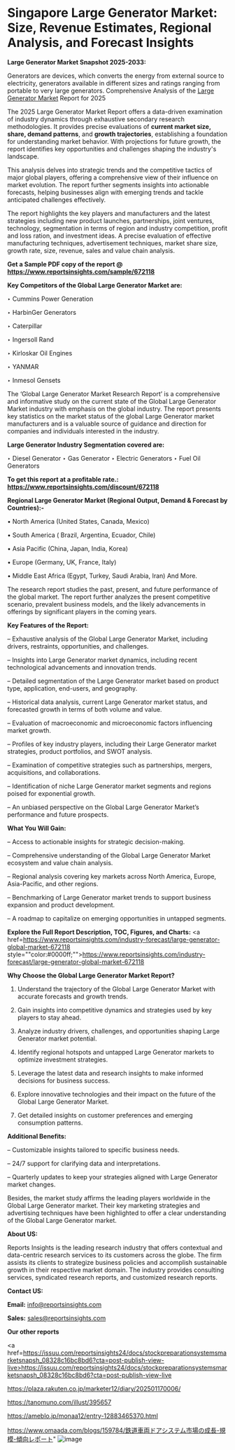 # Singapore Large Generator Market: Size, Revenue Estimates, Regional Analysis, and Forecast Insights

<strong>Large Generator Market Snapshot 2025-2033:</strong>

Generators are devices, which converts the energy from external source to electricity, generators available in different sizes and ratings ranging from portable to very large generators. Comprehensive Analysis of the <a href=https://www.reportsinsights.com/sample/672118>Large Generator Market</a> Report for 2025

The 2025 Large Generator Market Report offers a data-driven examination of industry dynamics through exhaustive secondary research methodologies. It provides precise evaluations of <strong>current market size, share, demand patterns</strong>, and <strong>growth trajectories</strong>, establishing a foundation for understanding market behavior. With projections for future growth, the report identifies key opportunities and challenges shaping the industry's landscape.

This analysis delves into strategic trends and the competitive tactics of major global players, offering a comprehensive view of their influence on market evolution. The report further segments insights into actionable forecasts, helping businesses align with emerging trends and tackle anticipated challenges effectively.

The report highlights the key players and manufacturers and the latest strategies including new product launches, partnerships, joint ventures, technology, segmentation in terms of region and industry competition, profit and loss ration, and investment ideas. A precise evaluation of effective manufacturing techniques, advertisement techniques, market share size, growth rate, size, revenue, sales and value chain analysis.

<strong>Get a Sample PDF copy of the report @ <a href=https://www.reportsinsights.com/sample/672118 style=color:#0000ff;>https://www.reportsinsights.com/sample/672118</a></strong>

<strong>Key Competitors of the Global Large Generator Market are:</strong>

‣ Cummins Power Generation

‣ HarbinGer Generators

‣ Caterpillar

‣ Ingersoll Rand

‣ Kirloskar Oil Engines

‣ YANMAR

‣ Inmesol Gensets

The ‘Global Large Generator Market Research Report’ is a comprehensive and informative study on the current state of the Global Large Generator Market industry with emphasis on the global industry. The report presents key statistics on the market status of the global Large Generator market manufacturers and is a valuable source of guidance and direction for companies and individuals interested in the industry.

<strong>Large Generator Industry Segmentation covered are:</strong>

‣ Diesel Generator
‣ Gas Generator
‣ Electric Generators
‣ Fuel Oil Generators

<strong>To get this report at a profitable rate.: <a href=https://www.reportsinsights.com/discount/672118 style=color:#0000ff;>https://www.reportsinsights.com/discount/672118</a></strong>

<strong>Regional Large Generator Market (Regional Output, Demand &amp; Forecast by Countries):-</strong>

• North America (United States, Canada, Mexico)

• South America ( Brazil, Argentina, Ecuador, Chile)

• Asia Pacific (China, Japan, India, Korea)

• Europe (Germany, UK, France, Italy)

• Middle East Africa (Egypt, Turkey, Saudi Arabia, Iran) And More.

The research report studies the past, present, and future performance of the global market. The report further analyzes the present competitive scenario, prevalent business models, and the likely advancements in offerings by significant players in the coming years.

<strong>Key Features of the Report:</strong>

– Exhaustive analysis of the Global Large Generator Market, including drivers, restraints, opportunities, and challenges.

– Insights into Large Generator market dynamics, including recent technological advancements and innovation trends.

– Detailed segmentation of the Large Generator market based on product type, application, end-users, and geography.

– Historical data analysis, current Large Generator market status, and forecasted growth in terms of both volume and value.

– Evaluation of macroeconomic and microeconomic factors influencing market growth.

– Profiles of key industry players, including their Large Generator market strategies, product portfolios, and SWOT analysis.

– Examination of competitive strategies such as partnerships, mergers, acquisitions, and collaborations.

– Identification of niche Large Generator market segments and regions poised for exponential growth.

– An unbiased perspective on the Global Large Generator Market’s performance and future prospects.

<strong>What You Will Gain:</strong>

– Access to actionable insights for strategic decision-making.

– Comprehensive understanding of the Global Large Generator Market ecosystem and value chain analysis.

– Regional analysis covering key markets across North America, Europe, Asia-Pacific, and other regions.

– Benchmarking of Large Generator market trends to support business expansion and product development.

– A roadmap to capitalize on emerging opportunities in untapped segments.

<strong>Explore the Full Report Description, TOC, Figures, and Charts:</strong>
<a href=https://www.reportsinsights.com/industry-forecast/large-generator-global-market-672118 style=""color:#0000ff;"">https://www.reportsinsights.com/industry-forecast/large-generator-global-market-672118</a>

<strong>Why Choose the Global Large Generator Market Report?</strong>

1. Understand the trajectory of the Global Large Generator Market with accurate forecasts and growth trends.

2. Gain insights into competitive dynamics and strategies used by key players to stay ahead.

3. Analyze industry drivers, challenges, and opportunities shaping Large Generator market potential.

4. Identify regional hotspots and untapped Large Generator markets to optimize investment strategies.

5. Leverage the latest data and research insights to make informed decisions for business success.

6. Explore innovative technologies and their impact on the future of the Global Large Generator Market.

7. Get detailed insights on customer preferences and emerging consumption patterns.

<strong>Additional Benefits:</strong>

– Customizable insights tailored to specific business needs.

– 24/7 support for clarifying data and interpretations.

– Quarterly updates to keep your strategies aligned with Large Generator market changes.

Besides, the market study affirms the leading players worldwide in the Global Large Generator market. Their key marketing strategies and advertising techniques have been highlighted to offer a clear understanding of the Global Large Generator market.

<strong><strong>About US</strong>:</strong>

Reports Insights is the leading research industry that offers contextual and data-centric research services to its customers across the globe. The firm assists its clients to strategize business policies and accomplish sustainable growth in their respective market domain. The industry provides consulting services, syndicated research reports, and customized research reports.

<strong>Contact US:</strong>

<p class=><b>Email:</b> <a href=mailto:info@reportsinsights.com>info@reportsinsights.com</a></p>
<p class=><b>Sales:</b> <a href=mailto:sales@reportsinsights.com>sales@reportsinsights.com</a></p>

<strong>Our other reports</strong>

<a href=https://issuu.com/reportsinsights24/docs/stockpreparationsystemsmarketsnapsh_08328c16bc8bd6?cta=post-publish-view-live>https://issuu.com/reportsinsights24/docs/stockpreparationsystemsmarketsnapsh_08328c16bc8bd6?cta=post-publish-view-live</a>

<a href=https://plaza.rakuten.co.jp/marketer12/diary/202501170006/>https://plaza.rakuten.co.jp/marketer12/diary/202501170006/</a>

<a href=https://tanomuno.com/illust/395657>https://tanomuno.com/illust/395657</a>

<a href=https://ameblo.jp/monaa12/entry-12883465370.html>https://ameblo.jp/monaa12/entry-12883465370.html</a>

<a href=https://www.omaada.com/blogs/159784/鉄道車両ドアシステム市場の成長-規模-傾向レポート>https://www.omaada.com/blogs/159784/鉄道車両ドアシステム市場の成長-規模-傾向レポート</a>"
![image](https://github.com/user-attachments/assets/2ed13622-1792-4c4b-9588-0f56ea029b28)

